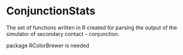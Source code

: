 # ConjunctionStats

The set of functions written in R created for parsing the output of the simulator of secondary contact - conjunction.

package RColorBrewer is needed
